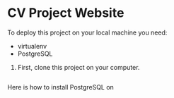 # CV Project Website

To deploy this project on your local machine you need:
* virtualenv
* PostgreSQL

1. First, clone this project on your computer.
 ```
 
 ```
 
 Here is how to install PostgreSQL on 
